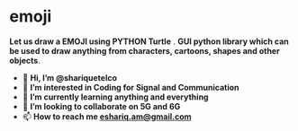 # emoji
**Let us draw a EMOJI using PYTHON Turtle** .
**GUI python library which can be used to draw anything from characters, cartoons, shapes and other objects**.

- 👋 **Hi, I’m @shariquetelco**
- 👀 **I’m interested in Coding for Signal and Communication**
- 🌱 **I’m currently learning anything and everything**
- 💞️ **I’m looking to collaborate on 5G and 6G**
- 📫 **How to reach me eshariq.am@gmail.com**
